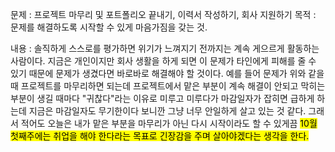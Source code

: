 문제 : 프로젝트 마무리 및 포트폴리오 끝내기, 이력서 작성하기, 회사 지원하기
목적 : 문제를 해결하도록 시작할 수 있게 마음가짐을 갖는 것.

내용 : 솔직하게 스스로를 평가하면 위기가 느껴지기 전까지는 계속 게으르게 활동하는 사람이다.
지금은 개인이지만 회사 생활을 하게 되면 이 문제가 타인에게 피해를 줄 수 있기 때문에
문제가 생겼다면 바로바로 해결해야 할 것이다. 예를 들어 문제가 위와 같을 때 프로젝트를 마무리하면 되는데
프로젝트에서 맡은 부분이 계속 해결이 안되고 막히는 부분이 생길 때마다 "귀찮다"라는 이유로 미루고 미루다가 마감일자가 잡히면
급하게 하는데 지금은 마감일자도 무기한이다 보니깐 그냥 너무 안일하게 살고 있는 것 같다.
그래서 적어도 오늘은 내가 맡은 부분을 마무리가 아닌 다시 시작이라도 할 수 있게끔 
<mark>10월 첫째주에는 취업을 해야 한다<mark>라는 목표로 긴장감을 주며 살아야겠다는 생각을 한다.

